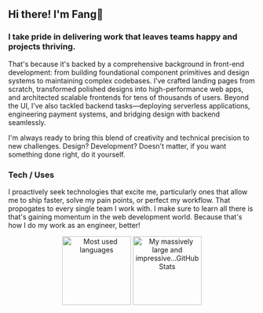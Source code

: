 ## Hi there! I'm Fang🦁

### I take pride in delivering work that leaves teams happy and projects thriving.

That's because it's backed by a comprehensive background in front-end development: from building foundational component primitives and design systems to maintaining complex codebases. I’ve crafted landing pages from scratch, transformed polished designs into high-performance web apps, and architected scalable frontends for tens of thousands of users. Beyond the UI, I’ve also tackled backend tasks—deploying serverless applications, engineering payment systems, and bridging design with backend seamlessly.

I'm always ready to bring this blend of creativity and technical precision to new challenges. Design? Development? Doesn't matter, if you want something done right, do it yourself. 

### Tech / Uses

I proactively seek technologies that excite me, particularly ones that allow me to ship faster, solve my pain points, or perfect my workflow. That propogates to every single team I work with. I make sure to learn all there is that's gaining momentum in the web development world. Because that's how I do my work as an engineer, better!


<p align="center">
  <img height="140" src="https://github-readme-stats-armchair-traveller.vercel.app/api/top-langs/?username=armchair-traveller&layout=compact&hide=makefile&theme=nord" alt="Most used languages" />
  <img height="140" src="https://github-readme-stats-armchair-traveller.vercel.app/api?username=armchair-traveller&show_icons=true&count_private=true&hide=stars,prs&theme=nord" alt="My massively large and impressive...GitHub Stats" />
</p>
